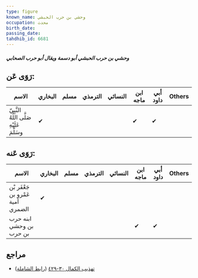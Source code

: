 ```yaml
---
type: figure
known_name: وحشي بن حرب الحبشي
occupation: محدث
birth_date:
passing_date:
tahdhib_id: 6681
---
```

##### وحشي بن حرب الحبشي أبو دسمة ويقال أبو حرب الصحابي

## رَوَى عَن:
| الاسم                                      | البخاري | مسلم | الترمذي | النسائي | ابن ماجه | أبي داود | Others |
| ------------------------------------------ | ------- | ---- | ------- | ------- | -------- | -------- | ------ |
| النَّبِيّ صَلَّى اللَّهُ عَلَيْهِ وسَلَّمَ | ✔       |      |         |         | ✔        | ✔        |        |
## رَوَى عَنه:
| الاسم                             | البخاري | مسلم | الترمذي | النسائي | ابن ماجه | أبي داود | Others |
| --------------------------------- | ------- | ---- | ------- | ------- | -------- | -------- | ------ |
| جَعْفَر بْن عَمْرو بن أمية الضمري | ✔       |      |         |         |          |          |        |
| ابنه حرب بن وحشي بن حرب           |         |      |         |         | ✔        | ✔        |        |
## مراجع
- [تهذيب الكمال ٣٠-٤٢٩](obsidian://open?vault=Tahdhib-al-Kamal&file=Figures/٦٦٨١-وحشي%20بن%20حرب%20الحبشي%20أبو%20دسمة%20ويقال%20أبو%20حرب%20الصحابي) ([رابط الشاملة](https://shamela.ws/book/3722/16495))